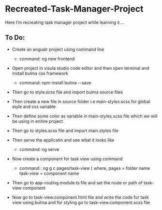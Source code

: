 # Recreated-Task-Manager-Project
Here I'm recreating task manager project while learning it....

## To Do:
* Create an angualr project using command line
  * command: ng new frontend
* Open project in visula studio code editor and then open terminal and install bulma css framework 
  * command: npm install bulma --save
* Then go to style.scss file and import bulma source files
* Then create a new file in source folder i.e main-styles.scss for global style and css variable
* Then define some color as variable in main-styles.scss file which we will be using in enitire project
* Then go to styles.scss file and import main.styles file
* Then serve the applicatin and see what it looks like
  * command: ng serve
* Now create a component for task view using command 
  * command : ng g c pages/task-view   (
    where, pages = folder name 
           task-view = component name
   
* Then go to app-routing.module.ts file and set the route or path of task-view component 
* Now go to task-view.component.html file and write the code for task view using bulma and for styling go to task-view.component.scss file 

